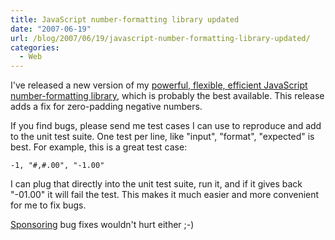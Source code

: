 ```yaml
---
title: JavaScript number-formatting library updated
date: "2007-06-19"
url: /blog/2007/06/19/javascript-number-formatting-library-updated/
categories:
  - Web
---
```


I've released a new version of my [powerful, flexible, efficient JavaScript number-formatting library](/blog/2006/01/05/javascript-number-formatting/), which is probably the best available. This release adds a fix for zero-padding negative numbers.

If you find bugs, please send me test cases I can use to reproduce and add to the unit test suite. One test per line, like "input", "format", "expected" is best. For example, this is a great test case:

```
-1, "#,#.00", "-1.00"
```

I can plug that directly into the unit test suite, run it, and if it gives back "-01.00" it will fail the test. This makes it much easier and more convenient for me to fix bugs.

[Sponsoring](/blog/donate/) bug fixes wouldn't hurt either ;-)



